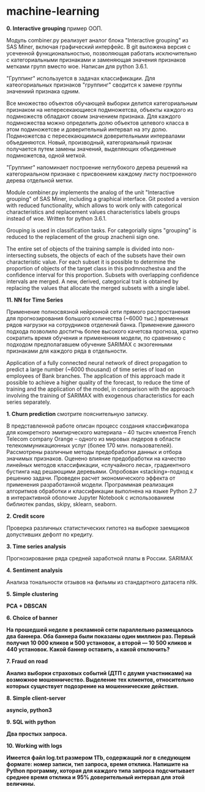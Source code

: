 # machine-learning
 <b>0. Interactive grouping </b>   пример ООП. 

Модуль combiner.py реализует аналог блока "Interactive grouping" из SAS Miner, включая графический интерфейс.
В git выложена версия с усеченной функциональностью, позволяющая работать исключительно с категориальными признаками и заменяющая значения признаков метками групп вместо woe. Написан для python 3.6.1.

"Группинг" используется в задачах классификации. Для катеогориальных признаков "группинг" сводится к замене группы значениий признака одним. 

Все множество объектов обучающей выборки делится категориальным признаком на непересекающиеся подмножетсва, объекты каждого из подмножеств обладают своим значением признака. Для каждого подмножества можно определить долю объектов целевого класса в этом подмножетсве и доверительный интервал на эту долю. Подмножетсва с пересекающимися доверительными интервалами объединяются. Новый, производный, категориальный признак получается путем замены значений, выделяющих объединеные подмножетсва, одной меткой. 

"Группинг" напоминает построение неглубокого дерева решений на категориальном признаке с присвоением каждому листу построенного дерева отдельной метки.  

Module combiner.py implements the analog of the unit "Interactive grouping" of SAS Miner, including a graphical interface. Git posted a version with reduced functionality, which allows to work only with categorical characteristics and replacement values characteristics labels groups instead of woe. Written for python 3.6.1.

Grouping is used in classification tasks. For categorially signs "grouping" is reduced to the replacement of the group znachenii sign one.

The entire set of objects of the training sample is divided into non-intersecting subsets, the objects of each of the subsets have their own characteristic value. For each subset it is possible to determine the proportion of objects of the target class in this podmnozhestva and the confidence interval for this proportion. Subsets with overlapping confidence intervals are merged. A new, derived, categorical trait is obtained by replacing the values that allocate the merged subsets with a single label.

 <b>11. NN for Time Series </b>

Применение полносвязной нейронной сети прямого распростанения для прогнозирования большого количества (~6000 тыс.) временных рядов нагрузки на сотрудников отделений банка. Применение данного подхода позволило доститчь более высокого качетсва прогноза,  кратно сократить время обучения и примененния модели, по сравнению с подходом предполагавшем обучение SARIMAX c экзогенными признаками для каждого ряда в отдельности.  

Application of a fully connected neural network of direct propagation to predict a large number (~6000 thousand) of time series of load on employees of Bank branches. The application of this approach made it possible to achieve a higher quality of the forecast, to reduce the time of training and the application of the model, in comparison with the approach involving the training of SARIMAX with exogenous characteristics for each series separately.

 <b>1. Churn prediction </b>  смотрите пояснительную записку. 

В представленной работе описан процесс создания классификатора для конкретного  эмипирческого материала –  40 тысяч клиентов French Telecom company Orange – одного из мировых лидеров в области телекоммуникационных услуг (более 170 млн. пользователей). Рассмотрены различные методы предобработки данных и отбора значимых признаков. Оценено влияние предобработки на качество линейных методов классификации,  «случайного леса», градиентного бустинга над решающими деревьями. Опробован «stacking»-подход к решению задачи. Проведен расчет экономического эффекта от применения разработанной модели.
Программная реализация алгоритмов обработки и классификации выполнена на языке Python 2.7 в интерактивной оболочке Jupyter Notebook c использованием библиотек pandas, skipy, sklearn, seaborn. 

<b>2. Credit score </b>

Проверка различных статистических гипотез на выборке заемщиков допустивших дефолт по кредиту. 

<b>3. Time series analysis </b>

Прогнозирование ряда средней заработной платы в России.
SARIMAX

<b>4. Sentiment analysis </b>

Анализа тональности отзывов на фильмы из стандартного датасета nltk.

<b>5. Simple clustering

PCA + DBSCAN

<b>6. Choice of banner

На прошедшей неделе в рекламной сети параллельно размещалось два баннера. Оба баннера были показаны один миллион раз. Первый получил 10 000 кликов и 500 установок, а второй — 10 500 кликов и 440 установок. Какой баннер оставить, а какой отключить? 

<b>7. Fraud on road

Анализ выборки страховых событий (ДТП с двумя участниками) на возможное мошенничество. Выделение тех клиентов, относительно которых существует подозрение на мошеннические действия.

<b>8. Simple client-server

asyncio, python3

<b>9. SQL with python

Два простых запроса. 

<b>10. Working with logs

Имеется файл log.txt размером 1Tb, содержащий лог в следующем формате: номер записи, тип запроса, время отклика. 
Напишите на Python программу, которая для каждого типа запроса подсчитывает среднее время отклика и 95% доверительный интервал для этой величины.
